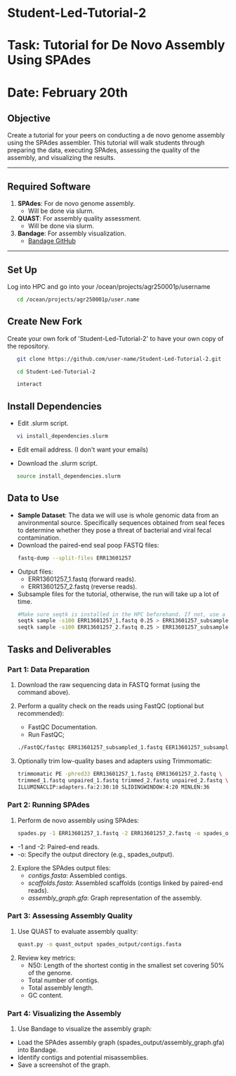 # Student-Led-Tutorial-2
# Task: Tutorial for De Novo Assembly Using SPAdes
# Date: February 20th

## **Objective**
Create a tutorial for your peers on conducting a de novo genome assembly using the SPAdes assembler. This tutorial will walk students through preparing the data, executing SPAdes, assessing the quality of the assembly, and visualizing the results.

---

## **Required Software**
1. **SPAdes**: For de novo genome assembly.
   - Will be done via slurm.
2. **QUAST**: For assembly quality assessment.
   - Will be done via slurm.
3. **Bandage**: For assembly visualization.
   - [Bandage GitHub](https://rrwick.github.io/Bandage/)

---

## **Set Up**
   Log into HPC and go into your /ocean/projects/agr250001p/username 

```bash
   cd /ocean/projects/agr250001p/user.name

```
## Create New Fork 
Create your own fork of 'Student-Led-Tutorial-2' to have your own copy of the repository.
  
```bash
   git clone https://github.com/user-name/Student-Led-Tutorial-2.git
```
```bash
   cd Student-Led-Tutorial-2
```
```bash
   interact
```

## Install Dependencies
- Edit .slurm script.

```bash
   vi install_dependencies.slurm
```
- Edit email address. (I don't want your emails)

- Download the .slurm script.
```bash
   source install_dependencies.slurm
```

## **Data to Use**
- **Sample Dataset**: The data we will use is whole genomic data from an anvironmental source. Specifically sequences obtained from seal feces to determine whether they pose a threat of bacterial and viral fecal contamination. 
- Download the paired-end seal poop FASTQ files:
  ```bash
  fastq-dump --split-files ERR13601257

- Output files:
   - ERR13601257_1.fastq (forward reads).
   - ERR13601257_2.fastq (reverse reads).
- Subsample files for the tutorial, otherwise, the run will take up a lot of time.
  ```bash
  #Make sure seqtk is installed in the HPC beforehand. If not, use a conda environment.
  seqtk sample -s100 ERR13601257_1.fastq 0.25 > ERR13601257_subsampled_1.fastq   #Samples 25% of reads in file
  seqtk sample -s100 ERR13601257_2.fastq 0.25 > ERR13601257_subsampled_2.fastq   #Samples 25% of reads in file


## **Tasks and Deliverables**
### **Part 1: Data Preparation**
1. Download the raw sequencing data in FASTQ format (using the command above).
2. Perform a quality check on the reads using FastQC (optional but recommended):
   - FastQC Documentation.
   - Run FastQC;

   ```bash
   ./FastQC/fastqc ERR13601257_subsampled_1.fastq EER13601257_subsampled_2.fastq #if using subsamples, replace file names accordingly.

3. Optionally trim low-quality bases and adapters using Trimmomatic:
   ```bash
   trimmomatic PE -phred33 ERR13601257_1.fastq ERR13601257_2.fastq \
   trimmed_1.fastq unpaired_1.fastq trimmed_2.fastq unpaired_2.fastq \
   ILLUMINACLIP:adapters.fa:2:30:10 SLIDINGWINDOW:4:20 MINLEN:36

### **Part 2: Running SPAdes**
1. Perform de novo assembly using SPAdes:
   ```bash
   spades.py -1 ERR13601257_1.fastq -2 ERR13601257_2.fastq -o spades_output
- -1 and -2: Paired-end reads.
- -o: Specify the output directory (e.g., spades_output).
2. Explore the SPAdes output files:
   - *contigs.fasta*: Assembled contigs.
   - *scaffolds.fasta*: Assembled scaffolds (contigs linked by paired-end reads).
   - *assembly_graph.gfa*: Graph representation of the assembly.

### **Part 3: Assessing Assembly Quality**

1. Use QUAST to evaluate assembly quality:
   ```bash
   quast.py -o quast_output spades_output/contigs.fasta

2. Review key metrics:
   - N50: Length of the shortest contig in the smallest set covering 50% of the genome.
   - Total number of contigs.
   - Total assembly length.
   - GC content.

### **Part 4: Visualizing the Assembly**
1. Use Bandage to visualize the assembly graph:
- Load the SPAdes assembly graph (spades_output/assembly_graph.gfa) into Bandage.
- Identify contigs and potential misassemblies.
- Save a screenshot of the graph.
